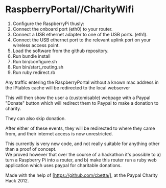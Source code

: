 RaspberryPortal//CharityWifi
===============

1. Configure the RaspberryPi thusly:
1. Connect the onboard port (eth0) to your router.
1. Connect a USB ethernet adapter to one of the USB ports. (eth1).
1. Connect the USB ethernet port to the relevant uplink port on your wireless access point.
1. Load the software from the github repository.
1. Run bundle install
1. Run bin/configure.sh
1. Run bin/start_routing.sh
1. Run ruby redirect.rb

Any traffic entering the RaspberryPortal without a known mac address in the IPtables cache will be redirected to the local webserver

This will then show the user a (customisable) webpage with a Paypal "Donate" button which will redirect them to Paypal to make a donation to charity.

They can also skip donation.

After either of these events, they will be redirected to where they came from, and their internet access is now unrestricted.

This currently is very new code, and not really suitable for anything other than a proof of concept.  
We proved however that over the course of a hackathon it's possible to a) turn a Raspberry Pi into a router, and b) make this router run a ruby web application which uses paypal for charitable donations.

Made with the help of [https://github.com/cbetta/], at the Paypal Charity Hack 2012.

